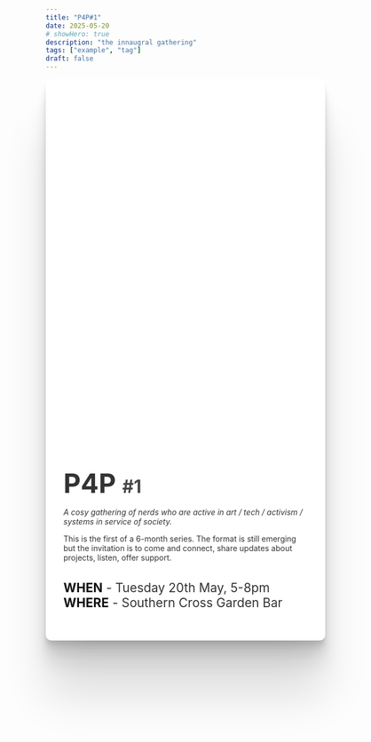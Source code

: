 ```yaml
---
title: "P4P#1"
date: 2025-05-20
# showHero: true
description: "the innaugral gathering"
tags: ["example", "tag"]
draft: false
---
```


<div class="card">
  <div class="hero" ></div>

  <div class="body">

  <h1>
    P4P
    <span>#1</span>
  </h1>

  _A cosy gathering of nerds who are active in art / tech / activism / systems in service of society._

  This is the first of a 6-month series. The format is still emerging but the invitation is to come and connect, share updates about projects, listen, offer support.

  <div class="details">

  **WHEN** - Tuesday 20th May, 5-8pm <br />
  **WHERE** - Southern Cross Garden Bar

  </div>

  </div>
</div>

<style>
  .card {
    color: #333;

    h1 {
      color: #333; 
    }
  }
  .card {
    --radius: 10px;
    /* max-width: 800px; */
    background: white;
    box-shadow: 
      0 2.8px 2.2px rgba(0, 0, 0, 0.034),
      0 6.7px 5.3px rgba(0, 0, 0, 0.048),
      0 12.5px 10px rgba(0, 0, 0, 0.06),
      0 22.3px 17.9px rgba(0, 0, 0, 0.072),
      0 41.8px 33.4px rgba(0, 0, 0, 0.086),
      0 100px 80px rgba(0, 0, 0, 0.12);
    border-radius: var(--radius);

    display: grid;
    grid-template-rows: auto auto;

    .hero {
      height: 600px;
      background-image: url('./featured.jpg');
      background-size: cover;
      border-radius: var(--radius) var(--radius) 0 0;
    }

    .body {
      padding: 0 2rem 2rem 2rem;
      h1 {
        font-size: 3rem;
        padding-top: 2rem;
        padding-bottom: 0;
        border: none;
        margin-bottom: 0;
        span {
          font-size: 2rem;
          opacity: 0.9;
        }
      }

      .details {
        margin-top: 2rem;
        font-size: 1.4rem;

        strong {
          color: #111 !important;
        }
      }
    }
  }
</style>

<style>
  @media (max-width: 768px) {
    .card {
      margin-left: -2rem;
      margin-right: -2rem;
    }
  }
<style>
